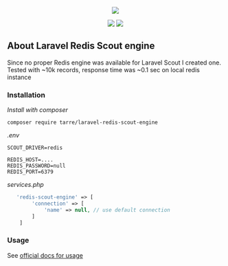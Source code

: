 <p align="center"><img src="https://i.imgur.com/C6Nk83V.png"></p>

<p align="center">
<a href="https://packagist.org/packages/tarre/laravel-redis-scout-engine"><img src="https://img.shields.io/packagist/v/tarre/laravel-redis-scout-engine?style=flat-square"></a>
<a href="https://packagist.org/packages/tarre/laravel-redis-scout-engine"><img src="https://img.shields.io/packagist/l/tarre/laravel-redis-scout-engine?style=flat-square"></a>
</p>

## About Laravel Redis Scout engine
Since no proper Redis engine was available for Laravel Scout I created one. Tested with ~10k records, response time was ~0.1 sec on local redis instance

### Installation

*Install with composer*

```
composer require tarre/laravel-redis-scout-engine
```

*.env*
```
SCOUT_DRIVER=redis

REDIS_HOST=....
REDIS_PASSWORD=null
REDIS_PORT=6379
```

*services.php*
```php
   'redis-scout-engine' => [
        'connection' => [
            'name' => null, // use default connection
        ]
    ]
```

### Usage

See [official docs for usage](https://laravel.com/docs/8.x/scout#searching)
